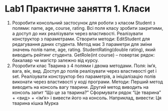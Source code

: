 # Lab1 Практичне заняття 1. Класи
1. Розробити консольний застосунок для роботи з класом  Student  з полями: name, age, course, rating.
Всі поля класу зробити закритими, а доступ до них реалізувати через властивості. Реалізувати конструктор з параметрами. 
Створити методи:
EditStudent для редагування даних студента.  Метод має 3 параметри для зміни значень полів name, age, rating.
StudentRating(double rating), який виводить рейтинг студента.
 GetRole(int course) – повертає рядок: бакалавр чи магістр залежно від курсу.
2. Розробити клас Тварина з 4  полями і двома  методами. 
Поля: ім’я, вага, вік, вид. 
Доступ до полів реалізувати через властивості get i set. Реалізувати конструктор без параметрів, а ініціалізацію полів виконати через властивості у коді програми. 
Методи:
Перший метод виводить на консоль  вагу тварини. 
Другий метод виводить на консоль запит “Що це за тварина?”   Сформувати рядок “Це тварина” + <вид>  + <ім’я> і вивести його на консоль.
Наприклад, вивести: Ця тварина кішка Мурка
